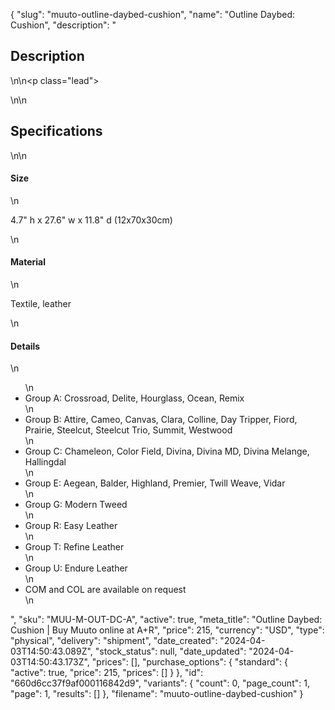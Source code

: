{
  "slug": "muuto-outline-daybed-cushion",
  "name": "Outline Daybed: Cushion",
  "description": "<h2>Description</h2>\n<!-- split -->\n<p class=\"lead\"> </p>\n<!-- split -->\n<h2>Specifications</h2>\n<!-- split -->\n<h4>Size</h4>\n<p>4.7\" h x 27.6\" w x 11.8\" d (12x70x30cm)</p>\n<h4>Material</h4>\n<p>Textile, leather</p>\n<h4>Details</h4>\n<ul>\n<li>Group A: Crossroad, Delite, Hourglass, Ocean, Remix</li>\n<li>Group B: Attire, Cameo, Canvas, Clara, Colline, Day Tripper, Fiord, Prairie, Steelcut, Steelcut Trio, Summit, Westwood</li>\n<li>Group C: Chameleon, Color Field, Divina, Divina MD, Divina Melange, Hallingdal</li>\n<li>Group E: Aegean, Balder, Highland, Premier, Twill Weave, Vidar</li>\n<li>Group G: Modern Tweed</li>\n<li>Group R: Easy Leather</li>\n<li>Group T: Refine Leather</li>\n<li>Group U: Endure Leather</li>\n<li>COM and COL are available on request</li>\n</ul>",
  "sku": "MUU-M-OUT-DC-A",
  "active": true,
  "meta_title": "Outline Daybed: Cushion | Buy Muuto online at A+R",
  "price": 215,
  "currency": "USD",
  "type": "physical",
  "delivery": "shipment",
  "date_created": "2024-04-03T14:50:43.089Z",
  "stock_status": null,
  "date_updated": "2024-04-03T14:50:43.173Z",
  "prices": [],
  "purchase_options": {
    "standard": {
      "active": true,
      "price": 215,
      "prices": []
    }
  },
  "id": "660d6cc37f9af000116842d9",
  "variants": {
    "count": 0,
    "page_count": 1,
    "page": 1,
    "results": []
  },
  "filename": "muuto-outline-daybed-cushion"
}
